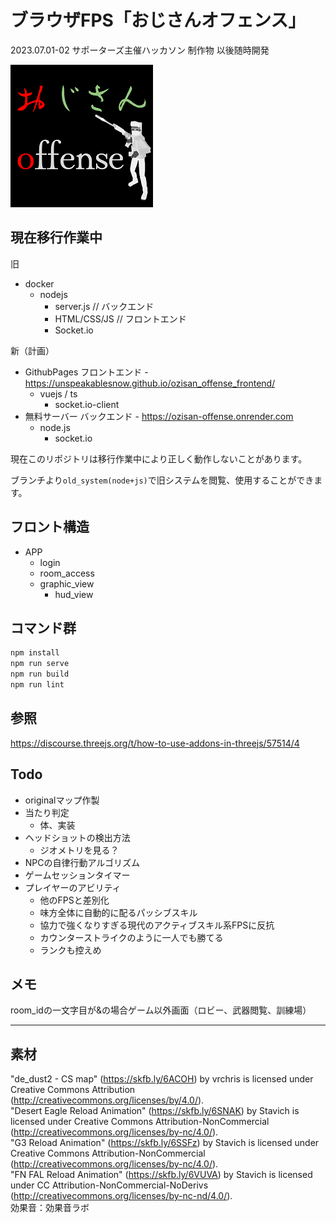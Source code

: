 # ブラウザFPS「おじさんオフェンス」

2023.07.01-02 サポーターズ主催ハッカソン 制作物
以後随時開発

![ロゴ](ozisanoffense_readmelogo.png)

## 現在移行作業中

旧

- docker
  - nodejs
    - server.js // バックエンド
    - HTML/CSS/JS // フロントエンド
    - Socket.io

新（計画）

- GithubPages フロントエンド - <https://unspeakablesnow.github.io/ozisan_offense_frontend/>
  - vuejs / ts
    - socket.io-client
- 無料サーバー バックエンド - <https://ozisan-offense.onrender.com>
  - node.js
    - socket.io

現在このリポジトリは移行作業中により正しく動作しないことがあります。

ブランチより`old_system(node+js)`で旧システムを閲覧、使用することができます。

## フロント構造

- APP
  - login
  - room_access
  - graphic_view
    - hud_view

## コマンド群

```powershell
npm install
npm run serve
npm run build
npm run lint
```

## 参照

<https://discourse.threejs.org/t/how-to-use-addons-in-threejs/57514/4>

## Todo

- originalマップ作製
- 当たり判定
  - 体、実装
- ヘッドショットの検出方法
  - ジオメトリを見る？
- NPCの自律行動アルゴリズム
- ゲームセッションタイマー
- プレイヤーのアビリティ
  - 他のFPSと差別化
  - 味方全体に自動的に配るパッシブスキル
  - 協力で強くなりすぎる現代のアクティブスキル系FPSに反抗
  - カウンターストライクのように一人でも勝てる
  - ランクも控えめ

## メモ

room_idの一文字目が&の場合ゲーム以外画面（ロビー、武器閲覧、訓練場）

---

## 素材

"de_dust2 - CS map" (<https://skfb.ly/6ACOH>) by vrchris is licensed under Creative Commons Attribution (<http://creativecommons.org/licenses/by/4.0/>).  
"Desert Eagle Reload Animation" (<https://skfb.ly/6SNAK>) by Stavich is licensed under Creative Commons Attribution-NonCommercial (<http://creativecommons.org/licenses/by-nc/4.0/>).  
"G3 Reload Animation" (<https://skfb.ly/6SSFz>) by Stavich is licensed under Creative Commons Attribution-NonCommercial (<http://creativecommons.org/licenses/by-nc/4.0/>).  
"FN FAL Reload Animation" (<https://skfb.ly/6VUVA>) by Stavich is licensed under CC Attribution-NonCommercial-NoDerivs (<http://creativecommons.org/licenses/by-nc-nd/4.0/>).  
効果音：効果音ラボ
